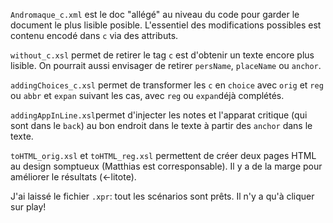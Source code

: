 ```Andromaque_c.xml``` est le doc "allégé" au niveau du code pour garder le document le plus lisible posible. L'essentiel des modifications possibles est contenu encodé dans ```c``` via des attributs.

```without_c.xsl``` permet de retirer le tag ```c``` est d'obtenir un texte encore plus lisible. On pourrait aussi envisager de retirer ```persName```, ```placeName``` ou ```anchor```.

```addingChoices_c.xsl``` permet de transformer les ```c``` en ```choice``` avec ```orig``` et ```reg``` ou ```abbr``` et ```expan``` suivant les cas, avec ```reg``` ou ```expan```déjà complétés.

```addingAppInLine.xsl```permet d'injecter les notes et l'apparat critique (qui sont dans le ```back```) au bon endroit dans le texte à partir des ```anchor``` dans le texte.

```toHTML_orig.xsl``` et ```toHTML_reg.xsl``` permettent de créer deux pages HTML au design somptueux (Matthias est corresponsable). Il y a de la marge pour améliorer le résultats (<-litote).

J'ai laissé  le fichier ```.xpr```: tout les scénarios sont prêts. Il n'y a qu'à cliquer sur play!
